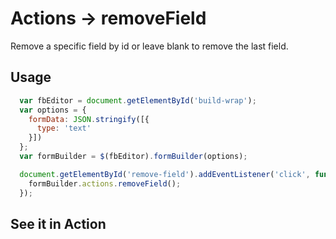 # Actions -> removeField
Remove a specific field by id or leave blank to remove the last field.

## Usage
```javascript
  var fbEditor = document.getElementById('build-wrap');
  var options = {
    formData: JSON.stringify([{
      type: 'text'
    }])
  };
  var formBuilder = $(fbEditor).formBuilder(options);

  document.getElementById('remove-field').addEventListener('click', function() {
    formBuilder.actions.removeField();
  });
```
## See it in Action
<p data-height="525" data-theme-id="22927" data-embed-version="2" data-slug-hash="ozybgr" data-default-tab="result" data-user="sudharshan" class="codepen"></p>
